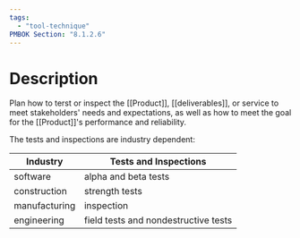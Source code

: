 ```yaml
---
tags:
  - "tool-technique"
PMBOK Section: "8.1.2.6"
---
```

# Description
Plan how to terst or inspect the [[Product]], [[deliverables]], or service to meet stakeholders' needs and expectations, as well as how to meet the goal for the [[Product]]'s performance and reliability.

The tests and inspections are industry dependent:

| Industry | Tests and Inspections |
| ---- | ---- |
| software | alpha and beta tests |
| construction | strength tests |
| manufacturing | inspection |
| engineering | field tests and nondestructive tests |
